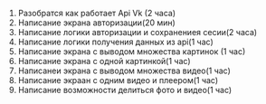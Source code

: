 1. Разобратся как работает Api Vk (2 часа)
2. Написание экрана авторизации(20 мин)
3. Написание логики авторизации и сохранениея сесии(2 часа)
4. Написание логики получения данных из api(1 час)
5. Написание экрана с выводом множества картинок (1 час)
6. Написание экрана с одной картинкой(1 час)
7. Написанеи экрана с выводом множества видео(1 час)
8. Написание экраан с одним видео и плеером(1 час)
9. Написание возможности делиться фото и видео(1 час)
